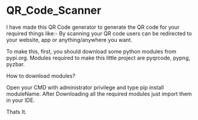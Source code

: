 # QR_Code_Scanner
I have made this QR Code generator to generate the QR code for your required things like:-
By scanning your QR code users can be redirected to your website, app or anything/anywhere you want.

To make this, first, you should download some python modules from pypi.org.
Modules required to make this little project are pyqrcode, pypng, pyzbar.

How to download modules?

Open your CMD with administrator privilege and type pip install moduleName.
After Downloading all the required modules just import them in your IDE.

Thats It.

